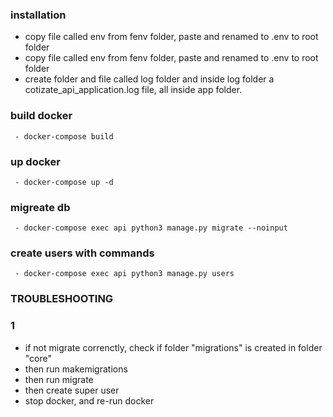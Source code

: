 ### installation
- copy file called env from fenv folder, paste and renamed to .env to
  root folder
- copy file called env from fenv folder, paste and renamed to .env
  to root folder
- create folder and file called log folder and inside log folder a
  cotizate_api_application.log file, all inside app folder. 

### build docker
```
 - docker-compose build
```

### up docker
```
 - docker-compose up -d 
```

### migreate db
```
 - docker-compose exec api python3 manage.py migrate --noinput 
```

### create users with commands 
```
 - docker-compose exec api python3 manage.py users
```


### TROUBLESHOOTING
### 1
- if not migrate correnctly, check if folder "migrations" is created in folder
  "core"
- then run makemigrations
- then run migrate
- then create super user
- stop docker, and re-run docker

